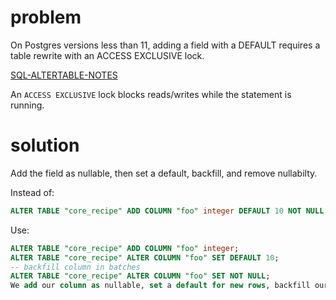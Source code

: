 # problem

On Postgres versions less than 11, adding a field with a DEFAULT requires a table rewrite with an ACCESS EXCLUSIVE lock.

[SQL-ALTERTABLE-NOTES](https://www.postgresql.org/docs/10/sql-altertable.html#SQL-ALTERTABLE-NOTES)

An `ACCESS EXCLUSIVE` lock blocks reads/writes while the statement is running.

# solution

Add the field as nullable, then set a default, backfill, and remove nullabilty.

Instead of:
```sql
ALTER TABLE "core_recipe" ADD COLUMN "foo" integer DEFAULT 10 NOT NULL;
```

Use:

```sql
ALTER TABLE "core_recipe" ADD COLUMN "foo" integer;
ALTER TABLE "core_recipe" ALTER COLUMN "foo" SET DEFAULT 10;
-- backfill column in batches
ALTER TABLE "core_recipe" ALTER COLUMN "foo" SET NOT NULL;
We add our column as nullable, set a default for new rows, backfill our column (ideally done in batches to limit locking), and finally remove nullability.
```

